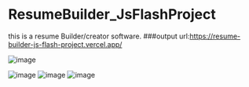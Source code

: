 # ResumeBuilder_JsFlashProject
this is a resume Builder/creator  software.
###output url:https://resume-builder-js-flash-project.vercel.app/


![image](https://user-images.githubusercontent.com/39033056/136691483-fe757310-72d2-44f0-8a16-4d8d1a172633.png)

![image](https://user-images.githubusercontent.com/39033056/136691495-a7963cd9-0266-4a63-a101-d62e5ac56515.png)
![image](https://user-images.githubusercontent.com/39033056/136691496-5e3a5462-c52a-448d-b2e2-b1c342f54dcd.png)
![image](https://user-images.githubusercontent.com/39033056/136691528-a27782da-4b3d-48cf-bb69-b24dd097c224.png)
